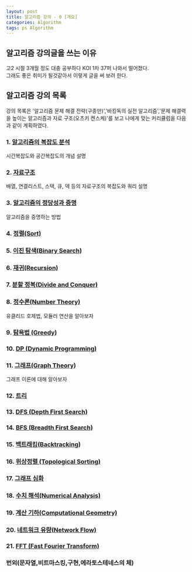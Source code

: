 ```yaml
---
layout: post
title: 알고리즘 강의 - 0 [개요]
categories: Algorithm
tags: ps Algorithm
---
```


## 알고리즘 강의글을 쓰는 이유
고2 시절 3개월 정도 대충 공부하다 KOI 1차 37퍼 나와서 떨어졌다.  
그래도 좋은 취미가 될것같아서 이렇게 글을 써 보려 한다.  


## 알고리즘 강의 목록
강의 목록은 '알고리즘 문제 해결 전략(구종만)','바킹독의 실전 알고리즘','문제 해결력을 높이는 알고리즘과 자료 구조(오츠키 켄스케)'를 보고 나에게 맞는 커리큘럼을 다음과 같이 계획하였다.

### 1. [알고리즘의 복잡도 분석](/algorithm/2023/04/01/1Algorithm.html)
시간복잡도와 공간복잡도의 개념 설명
### 2. [자료구조](/algorithm/2023/04/11/2Algorithm.html)
배열, 연결리스트, 스택, 큐, 덱 등의 자료구조의 복잡도와 쿼리 설명
### 3. [알고리즘의 정당성과 증명](/algorithm/2023-4-12-3Algorithm)
알고리즘을 증명하는 방법
### 4. [정렬(Sort)](/algorithm/)
### 5. [이진 탐색(Binary Search)](/algorithm/)
### 6. [재귀(Recursion)](/algorithm/)
### 7. [분할 정복(Divide and Conquer)](/algorithm/)
### 8. [정수론(Number Theory)](/algorithm/)
유클리드 호제법, 모듈러 연산을 알아보자
### 9. [탐욕법 (Greedy)](/algorithm/)
### 10. [DP (Dynamic Programming)](/algorithm/)
### 11. [그래프(Graph Theory)](/algorithm/)
그래프 이론에 대해 알아보자
### 12. [트리](/algorithm/)
### 13. [DFS (Depth First Search)](/algorithm/)
### 14. [BFS (Breadth First Search)](/algorithm/)
### 15. [백트래킹(Backtracking)](/algorithm/)
### 16. [위상정렬 (Topological Sorting)](/algorithm/)
### 17. [그래프 심화](/algorithm/)
### 18. [수치 해석(Numerical Analysis)](/algorithm/)
### 19. [계산 기하(Computational Geometry)](/algorithm/)
### 20. [네트워크 유량(Network Flow)](/algorithm/2024/03/24/20Algorithm.html)
### 21. [FFT (Fast Fourier Transform)](/algorithm/)
### 번외(문자열,비트마스킹,구현,에라토스테네스의 체)